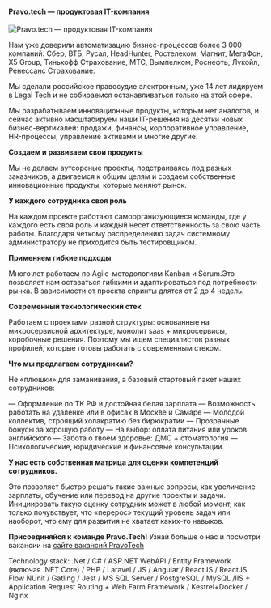 #### Pravo.tech — продуктовая IT-компания
![Pravo.tech — продуктовая IT-компания](https://i.ibb.co/2Wh2j39/habr.jpg)

Нам уже доверили автоматизацию бизнес-процессов более 3 000 компаний: Сбер, ВТБ, Русал, HeadHunter, Ростелеком, Магнит, МегаФон, X5 Group, Тинькофф Страхование, МТС, Вымпелком, Роснефть, Лукойл, Ренессанс Страхование.

Мы сделали российское правосудие электронным, уже 14 лет лидируем в Legal Tech и не собираемся останавливаться только на этой сфере. 

Мы разрабатываем инновационные продукты, которым нет аналогов, и сейчас активно масштабируем наши IT-решения на десятки новых бизнес-вертикалей: продажи, финансы, корпоративное управление, HR-процессы, управление активами и многие другие.

**Создаем и развиваем свои продукты**

Мы не делаем аутсорсные проекты, подстраиваясь под разных заказчиков, а двигаемся к общим целям и создаем собственные инновационные продукты, которые меняют рынок. 

**У каждого сотрудника своя роль**

На каждом проекте работают самоорганизующиеся команды, где у каждого есть своя роль и каждый несет ответственность за свою часть работы. Благодаря четкому распределению задач системному администратору не приходится быть тестировщиком.

**Применяем гибкие подходы**

Много лет работаем по Agile-методологиям Kanban и Scrum.Это позволяет нам оставаться гибкими и адаптироваться под потребности рынка. В зависимости от проекта спринты длятся от 2 до 4 недель.

**Современный технологический стек**

Работаем с проектами разной структуры: основанные на микросервисной архитектуре, монолит saas + микросервисы, коробочные решения. Поэтому мы ищем специалистов разных профилей, которые готовы работать с современным стеком.

**Что мы предлагаем сотрудникам?**

Не «плюшки» для заманивания, а базовый стартовый пакет наших сотрудников:

— Оформление по ТК РФ и достойная белая зарплата
— Возможность работать на удаленке или в офисах в Москве и Самаре
— Молодой коллектив, строящий холакратию без бирюкратии
— Прозрачные бонусы за хорошую работу
— На выбор: оплата питания или уроков английского
— Забота о твоем здоровье: ДМС + стоматология
— Психологические, юридические и финансовые консультации.

**У нас есть собственная матрица для оценки компетенций сотрудников.**

Это позволяет быстро решать такие важные вопросы, как увеличение зарплаты, обучение или перевод на другие проекты и задачи. Инициировать такую оценку сотрудник может в любой момент, как только почувствует, что «перерос» текущий уровень задач или наоборот, что ему для развития не хватает каких-то навыков.

**Присоединяйся к команде Pravo.Tech!**
Узнай больше о нас и посмотри вакансии на [сайте вакансий PravoTech](https://job.pravo.tech/)

Technology stack: .Net / C# / ASP.NET WebAPI / Entity Framework (включая .NET Core) / PHP / Laravel / JS / Angular / ReactJS / ReactJS Flow NUnit / Gatling / Jest / MS SQL Server / PostgreSQL / MySQL /IIS + Application Request Routing + Web Farm Framework / Kestrel+Docker / Nginx






